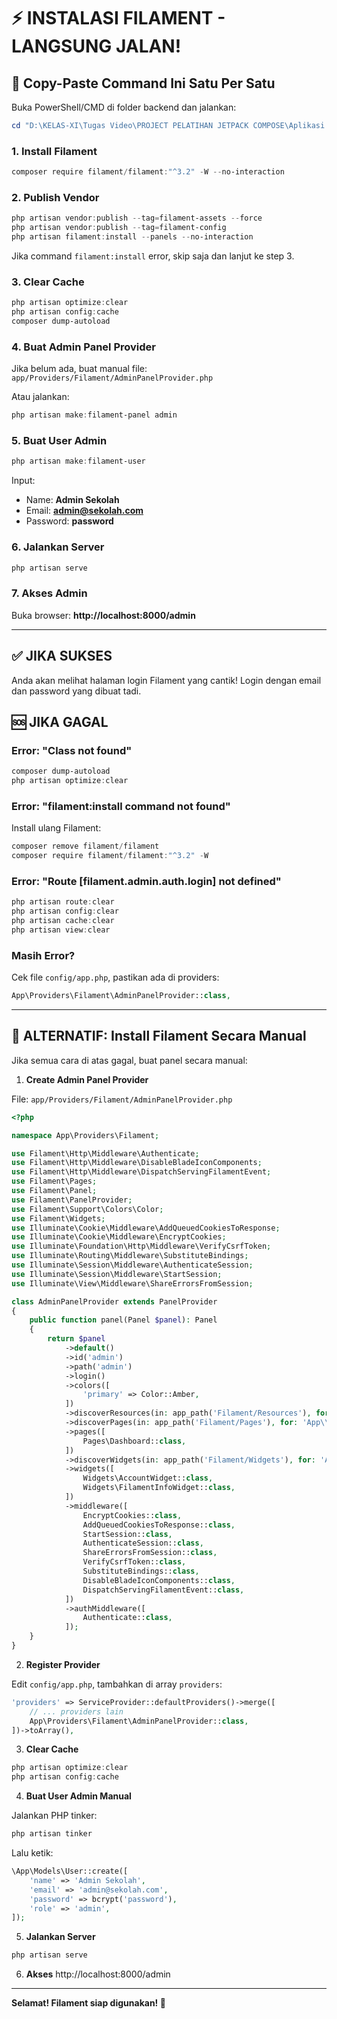 # ⚡ INSTALASI FILAMENT - LANGSUNG JALAN!

## 🎯 Copy-Paste Command Ini Satu Per Satu

Buka PowerShell/CMD di folder backend dan jalankan:

```powershell
cd "D:\KELAS-XI\Tugas Video\PROJECT PELATIHAN JETPACK COMPOSE\Aplikasi Monitoring Kelas\AplikasiMonitoringKelasBe"
```

### 1. Install Filament
```powershell
composer require filament/filament:"^3.2" -W --no-interaction
```

### 2. Publish Vendor
```powershell
php artisan vendor:publish --tag=filament-assets --force
php artisan vendor:publish --tag=filament-config
php artisan filament:install --panels --no-interaction
```

Jika command `filament:install` error, skip saja dan lanjut ke step 3.

### 3. Clear Cache
```powershell
php artisan optimize:clear
php artisan config:cache
composer dump-autoload
```

### 4. Buat Admin Panel Provider
Jika belum ada, buat manual file: `app/Providers/Filament/AdminPanelProvider.php`

Atau jalankan:
```powershell
php artisan make:filament-panel admin
```

### 5. Buat User Admin
```powershell
php artisan make:filament-user
```

Input:
- Name: **Admin Sekolah**
- Email: **admin@sekolah.com**
- Password: **password**

### 6. Jalankan Server
```powershell
php artisan serve
```

### 7. Akses Admin
Buka browser: **http://localhost:8000/admin**

---

## ✅ JIKA SUKSES

Anda akan melihat halaman login Filament yang cantik!
Login dengan email dan password yang dibuat tadi.

##  🆘 JIKA GAGAL

### Error: "Class not found"
```powershell
composer dump-autoload
php artisan optimize:clear
```

### Error: "filament:install command not found"
Install ulang Filament:
```powershell
composer remove filament/filament
composer require filament/filament:"^3.2" -W
```

### Error: "Route [filament.admin.auth.login] not defined"
```powershell
php artisan route:clear
php artisan config:clear
php artisan cache:clear
php artisan view:clear
```

### Masih Error?
Cek file `config/app.php`, pastikan ada di providers:
```php
App\Providers\Filament\AdminPanelProvider::class,
```

---

## 🎨 ALTERNATIF: Install Filament Secara Manual

Jika semua cara di atas gagal, buat panel secara manual:

1. **Create Admin Panel Provider**

File: `app/Providers/Filament/AdminPanelProvider.php`

```php
<?php

namespace App\Providers\Filament;

use Filament\Http\Middleware\Authenticate;
use Filament\Http\Middleware\DisableBladeIconComponents;
use Filament\Http\Middleware\DispatchServingFilamentEvent;
use Filament\Pages;
use Filament\Panel;
use Filament\PanelProvider;
use Filament\Support\Colors\Color;
use Filament\Widgets;
use Illuminate\Cookie\Middleware\AddQueuedCookiesToResponse;
use Illuminate\Cookie\Middleware\EncryptCookies;
use Illuminate\Foundation\Http\Middleware\VerifyCsrfToken;
use Illuminate\Routing\Middleware\SubstituteBindings;
use Illuminate\Session\Middleware\AuthenticateSession;
use Illuminate\Session\Middleware\StartSession;
use Illuminate\View\Middleware\ShareErrorsFromSession;

class AdminPanelProvider extends PanelProvider
{
    public function panel(Panel $panel): Panel
    {
        return $panel
            ->default()
            ->id('admin')
            ->path('admin')
            ->login()
            ->colors([
                'primary' => Color::Amber,
            ])
            ->discoverResources(in: app_path('Filament/Resources'), for: 'App\\Filament\\Resources')
            ->discoverPages(in: app_path('Filament/Pages'), for: 'App\\Filament\\Pages')
            ->pages([
                Pages\Dashboard::class,
            ])
            ->discoverWidgets(in: app_path('Filament/Widgets'), for: 'App\\Filament\\Widgets')
            ->widgets([
                Widgets\AccountWidget::class,
                Widgets\FilamentInfoWidget::class,
            ])
            ->middleware([
                EncryptCookies::class,
                AddQueuedCookiesToResponse::class,
                StartSession::class,
                AuthenticateSession::class,
                ShareErrorsFromSession::class,
                VerifyCsrfToken::class,
                SubstituteBindings::class,
                DisableBladeIconComponents::class,
                DispatchServingFilamentEvent::class,
            ])
            ->authMiddleware([
                Authenticate::class,
            ]);
    }
}
```

2. **Register Provider**

Edit `config/app.php`, tambahkan di array `providers`:

```php
'providers' => ServiceProvider::defaultProviders()->merge([
    // ... providers lain
    App\Providers\Filament\AdminPanelProvider::class,
])->toArray(),
```

3. **Clear Cache**
```powershell
php artisan optimize:clear
php artisan config:cache
```

4. **Buat User Admin Manual**

Jalankan PHP tinker:
```powershell
php artisan tinker
```

Lalu ketik:
```php
\App\Models\User::create([
    'name' => 'Admin Sekolah',
    'email' => 'admin@sekolah.com',
    'password' => bcrypt('password'),
    'role' => 'admin',
]);
```

5. **Jalankan Server**
```powershell
php artisan serve
```

6. **Akses**
http://localhost:8000/admin

---

**Selamat! Filament siap digunakan! 🎉**
